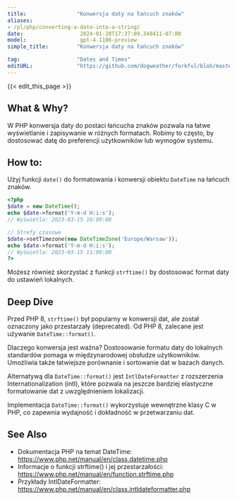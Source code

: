 ```yaml
---
title:                "Konwersja daty na łańcuch znaków"
aliases:
- /pl/php/converting-a-date-into-a-string/
date:                  2024-01-20T17:37:09.348411-07:00
model:                 gpt-4-1106-preview
simple_title:         "Konwersja daty na łańcuch znaków"

tag:                  "Dates and Times"
editURL:              "https://github.com/dogweather/forkful/blob/master/content/pl/php/converting-a-date-into-a-string.md"
---
```


{{< edit_this_page >}}

## What & Why?
W PHP konwersja daty do postaci łańcucha znaków pozwala na łatwe wyświetlanie i zapisywanie w różnych formatach. Robimy to często, by dostosować datę do preferencji użytkowników lub wymogów systemu.

## How to:
Użyj funkcji `date()` do formatowania i konwersji obiektu `DateTime` na łańcuch znaków.

```PHP
<?php
$date = new DateTime();
echo $date->format('Y-m-d H:i:s');
// Wyświetla: 2023-03-15 10:00:00

// Strefy czasowe
$date->setTimezone(new DateTimeZone('Europe/Warsaw'));
echo $date->format('Y-m-d H:i:s');
// Wyświetla: 2023-03-15 11:00:00
?>
```

Możesz również skorzystać z funkcji `strftime()` by dostosować format daty do ustawień lokalnych.

## Deep Dive
Przed PHP 8, `strftime()` był popularny w konwersji dat, ale został oznaczony jako przestarzały (deprecated). Od PHP 8, zalecane jest używanie `DateTime::format()`.

Dlaczego konwersja jest ważna? Dostosowanie formatu daty do lokalnych standardów pomaga w międzynarodowej obsłudze użytkowników. Umożliwia także łatwiejsze porównanie i sortowanie dat w bazach danych.

Alternatywą dla `DateTime::format()` jest `IntlDateFormatter` z rozszerzenia Internationalization (intl), które pozwala na jeszcze bardziej elastyczne formatowanie dat z uwzględnieniem lokalizacji.

Implementacja `DateTime::format()` wykorzystuje wewnętrzne klasy C w PHP, co zapewnia wydajność i dokładność w przetwarzaniu dat.

## See Also
- Dokumentacja PHP na temat DateTime: https://www.php.net/manual/en/class.datetime.php
- Informacje o funkcji strftime() i jej przestarzałości: https://www.php.net/manual/en/function.strftime.php
- Przykłady IntlDateFormatter: https://www.php.net/manual/en/class.intldateformatter.php

